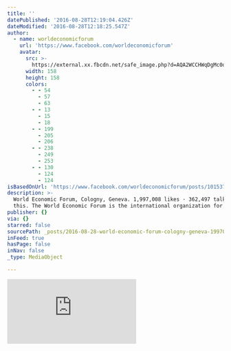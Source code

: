 ```yaml
---
title: ''
datePublished: '2016-08-28T12:19:04.426Z'
dateModified: '2016-08-28T12:18:25.547Z'
author:
  - name: worldeconomicforum
    url: 'https://www.facebook.com/worldeconomicforum'
    avatar:
      src: >-
        https://external.xx.fbcdn.net/safe_image.php?d=AQA2WCCHWqDgMc0q&w=158&h=158&url=https%3A%2F%2Fassets.weforum.org%2Farticle%2Fimage%2Fsmall__Wpb35wx7EE4OMIUylul1oiMS4fPlAuyfxjLsbZ8BdU.jpg&cfs=1&upscale=1
      width: 158
      height: 158
      colors:
        - - 54
          - 57
          - 63
        - - 13
          - 15
          - 18
        - - 199
          - 205
          - 206
        - - 238
          - 249
          - 253
        - - 130
          - 124
          - 124
isBasedOnUrl: 'https://www.facebook.com/worldeconomicforum/posts/10153702322761479'
description: >-
  World Economic Forum, Cologny, Geneva. 1,997,008 likes · 362,497 talking about
  this. The World Economic Forum is the international organization for...
publisher: {}
via: {}
starred: false
sourcePath: _posts/2016-08-28-world-economic-forum-cologny-geneva-1997008-likes-362.md
inFeed: true
hasPage: false
inNav: false
_type: MediaObject

---
```

![World Economic Forum, Cologny, Geneva. 1,997,008 likes · 362,497 talking about this. The World Economic Forum is the international organization for...](https://external.xx.fbcdn.net/safe_image.php?d=AQDDZYoRJ6l7XNNW&w=476&h=249&url=https%3A%2F%2Fassets.weforum.org%2Feditor%2FHGRgZcrjDWbl5l9Vt1ZS2HR8-wnb3q8Kza1BPbA-Ox8.jpg&cfs=1&upscale=1)